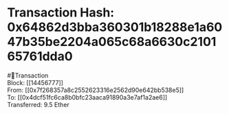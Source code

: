 
Transaction Hash: 0x64862d3bba360301b18288e1a6047b35be2204a065c68a6630c210165761dda0
====================================================================================
  
#💸Transaction  
Block: [[14456777]]  
From: [[0x7f268357a8c2552623316e2562d90e642bb538e5]]  
To: [[0x4dcf51fc6ca8b0bfc23aaca91890a3e7af1a2ae6]]  
Transferred: 9.5 Ether